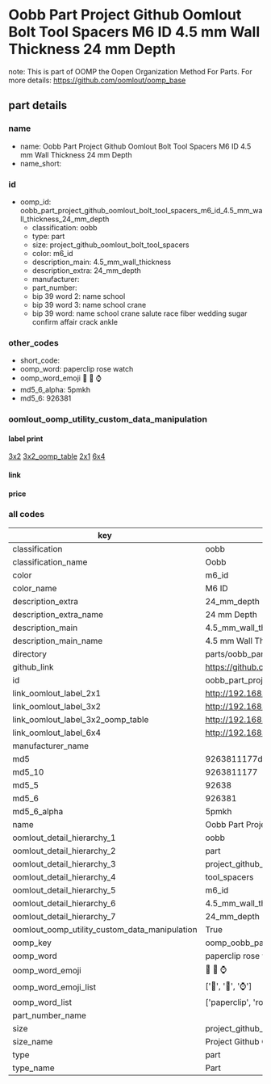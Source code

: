 # Oobb Part Project Github Oomlout Bolt Tool Spacers M6 ID 4.5 mm Wall Thickness 24 mm Depth  

note: This is part of OOMP the Oopen Organization Method For Parts. For more details: https://github.com/oomlout/oomp_base

##  part details
  







### name
* name: Oobb Part Project Github Oomlout Bolt Tool Spacers M6 ID 4.5 mm Wall Thickness 24 mm Depth
* name_short: 
### id
* oomp_id: oobb_part_project_github_oomlout_bolt_tool_spacers_m6_id_4.5_mm_wall_thickness_24_mm_depth
  * classification: oobb
  * type: part
  * size: project_github_oomlout_bolt_tool_spacers
  * color: m6_id
  * description_main: 4.5_mm_wall_thickness
  * description_extra: 24_mm_depth
  * manufacturer: 
  * part_number: 
  * bip 39 word 2: name school
  * bip 39 word 3: name school crane
  * bip 39 word: name school crane salute race fiber wedding sugar confirm affair crack ankle

### other_codes
* short_code: 
* oomp_word: paperclip rose watch
* oomp_word_emoji :paperclip: :rose: :watch:
* md5_6_alpha: 5pmkh
* md5_6: 926381






### oomlout_oomp_utility_custom_data_manipulation
#### label print
[3x2](http://192.168.1.245:1112/?label=oomp%205pmkh)
[3x2_oomp_table](http://192.168.1.108:1112/?label=oomp%205pmkh)
[2x1](http://192.168.1.242:1112/?label=oomp%205pmkh)
[6x4](http://192.168.1.55:1112/?label=oomp%205pmkh)    

#### link

                              

#### price







### all codes 
| key | value |  
| --- | --- |  
| classification | oobb |  
| classification_name | Oobb |  
| color | m6_id |  
| color_name | M6 ID |  
| description_extra | 24_mm_depth |  
| description_extra_name | 24 mm Depth |  
| description_main | 4.5_mm_wall_thickness |  
| description_main_name | 4.5 mm Wall Thickness |  
| directory | parts/oobb_part_project_github_oomlout_bolt_tool_spacers_m6_id_4.5_mm_wall_thickness_24_mm_depth |  
| github_link | https://github.com/oomlout/oomlout_oomp_part_src/tree/main/parts/oobb_part_project_github_oomlout_bolt_tool_spacers_m6_id_4.5_mm_wall_thickness_24_mm_depth |  
| id | oobb_part_project_github_oomlout_bolt_tool_spacers_m6_id_4.5_mm_wall_thickness_24_mm_depth |  
| link_oomlout_label_2x1 | http://192.168.1.242:1112/?label=oomp%205pmkh |  
| link_oomlout_label_3x2 | http://192.168.1.245:1112/?label=oomp%205pmkh |  
| link_oomlout_label_3x2_oomp_table | http://192.168.1.108:1112/?label=oomp%205pmkh |  
| link_oomlout_label_6x4 | http://192.168.1.55:1112/?label=oomp%205pmkh |  
| manufacturer_name |  |  
| md5 | 9263811177d8df1d56d83bec64b03496 |  
| md5_10 | 9263811177 |  
| md5_5 | 92638 |  
| md5_6 | 926381 |  
| md5_6_alpha | 5pmkh |  
| name | Oobb Part Project Github Oomlout Bolt Tool Spacers M6 ID 4.5 mm Wall Thickness 24 mm Depth |  
| oomlout_detail_hierarchy_1 | oobb |  
| oomlout_detail_hierarchy_2 | part |  
| oomlout_detail_hierarchy_3 | project_github_bolt |  
| oomlout_detail_hierarchy_4 | tool_spacers |  
| oomlout_detail_hierarchy_5 | m6_id |  
| oomlout_detail_hierarchy_6 | 4.5_mm_wall_thickness |  
| oomlout_detail_hierarchy_7 | 24_mm_depth |  
| oomlout_oomp_utility_custom_data_manipulation | True |  
| oomp_key | oomp_oobb_part_project_github_oomlout_bolt_tool_spacers_m6_id_4.5_mm_wall_thickness_24_mm_depth |  
| oomp_word | paperclip rose watch |  
| oomp_word_emoji | :paperclip: :rose: :watch: |  
| oomp_word_emoji_list | [':paperclip:', ':rose:', ':watch:'] |  
| oomp_word_list | ['paperclip', 'rose', 'watch'] |  
| part_number_name |  |  
| size | project_github_oomlout_bolt_tool_spacers |  
| size_name | Project Github Oomlout Bolt Tool Spacers |  
| type | part |  
| type_name | Part |  
